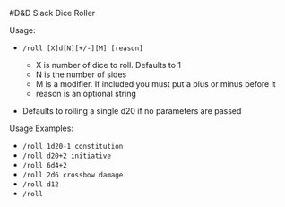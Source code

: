 #D&D Slack Dice Roller

Usage:
* `/roll [X]d[N][+/-][M] [reason]`
    * X is number of dice to roll. Defaults to 1
    * N is the number of sides
    * M is a modifier. If included you must put a plus or minus before it
    * reason is an optional string

* Defaults to rolling a single d20 if no parameters are passed

Usage Examples:
* `/roll 1d20-1 constitution`
* `/roll d20+2 initiative`
* `/roll 6d4+2`
* `/roll 2d6 crossbow damage`
* `/roll d12`
* `/roll`
